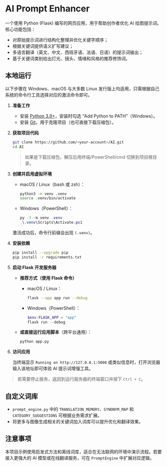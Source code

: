 # AI Prompt Enhancer

一个使用 Python (Flask) 编写的网页应用，用于帮助创作者优化 AI 绘图提示词。核心功能包括：

- 对原始提示词进行结构化整理并优化关键字顺序；
- 根据关键词提供语义扩写建议；
- 多语言翻译（英文、中文、西班牙语、法语、日语）的提示词输出；
- 基于关键词类别给出灯光、镜头、情绪和风格的推荐修饰词。

## 本地运行

以下步骤在 Windows、macOS 与大多数 Linux 发行版上均适用，只需根据自己系统的命令行工具选择对应的激活命令即可。

1. **准备工作**

   - 安装 [Python 3.9+](https://www.python.org/downloads/)，安装时勾选 “Add Python to PATH”（Windows）。
   - 安装 [Git](https://git-scm.com/downloads)，用于克隆项目（也可直接下载压缩包）。

2. **获取项目代码**

   ```bash
   git clone https://github.com/<your-account>/AI.git
   cd AI
   ```

   > 如果是下载压缩包，解压后用终端/PowerShell/cmd 切换到项目根目录。

3. **创建并启用虚拟环境**

   - macOS / Linux（bash 或 zsh）：

     ```bash
     python3 -m venv .venv
     source .venv/bin/activate
     ```

   - Windows（PowerShell）：

     ```powershell
     py -3 -m venv .venv
     .\.venv\Scripts\Activate.ps1
     ```

   激活成功后，命令行前缀会出现 `(.venv)`。

4. **安装依赖**

   ```bash
   pip install --upgrade pip
   pip install -r requirements.txt
   ```

5. **启动 Flask 开发服务器**

   - **推荐方式（使用 Flask 命令）**

     - macOS / Linux：

       ```bash
       flask --app app run --debug
       ```

     - Windows（PowerShell）：

       ```powershell
       $env:FLASK_APP = "app"
       flask run --debug
       ```

   - **或直接运行应用脚本**（跨平台通用）：

     ```bash
     python app.py
     ```

6. **访问应用**

   当终端显示 `Running on http://127.0.0.1:5000` 或类似信息时，打开浏览器输入该地址即可体验 AI 提示词增强工具。

> 若需要停止服务，返回到运行服务器的终端窗口并按下 `Ctrl + C`。

## 自定义词库

- `prompt_engine.py` 中的 `TRANSLATION_MEMORY`、`SYNONYM_MAP` 和 `CATEGORY_SUGGESTIONS` 可根据业务需求扩展。
- 将更多与图像生成相关的关键词加入词库可以提升优化和翻译效果。

## 注意事项

本项目示例使用启发式方法和离线词库，适合在无法联网的环境中演示流程。若要接入更强大的 AI 模型或在线翻译服务，可在 `PromptEngine` 中扩展对应逻辑。
